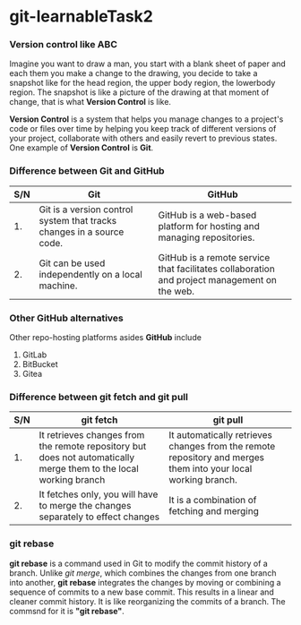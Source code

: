 # git-learnableTask2

### Version control like ABC
Imagine you want to draw a man, you start with a blank sheet of paper and each them you make a change to the drawing, you decide to take a snapshot like for the head region, the upper body region, the lowerbody region. The snapshot is like a picture of the drawing at that moment of change, that is what **Version Control** is like.

**Version Control** is a system that helps you manage changes to a project's code or files over time by helping you keep track of different versions of your project, collaborate with others and easily revert to previous states. One example of **Version Control** is **Git**.

### Difference between Git and GitHub
| S/N | Git | GitHub |
| -- | ------- | ------|
| 1.| Git is a version control system that tracks changes in a source code. | GitHub is a web-based platform for hosting and managing repositories.
| 2. | Git can be used independently on a local machine. | GitHub is a remote service that facilitates collaboration and project management on the web.

### Other **GitHub** alternatives
Other repo-hosting platforms asides **GitHub** include
1. GitLab
2. BitBucket
3. Gitea

### Difference between git fetch and git pull
| S/N | git fetch | git pull |
| -- | ------ | ------ |
| 1. | It retrieves changes from the remote repository but does not automatically merge them to the local working branch | It automatically retrieves changes from the remote repository and merges them into your local working branch.|
| 2. | It fetches only, you will have to merge the changes separately to effect changes | It is a combination of fetching and merging |

### git rebase
**git rebase** is a command used in Git to modify the commit history of a branch. Unlike *git merge*, which combines the changes from one branch into another, **git rebase** integrates the changes by moving or combining a sequence of commits to a new base commit. This results in a linear and cleaner commit history. It is like reorganizing the commits of a branch.
The commsnd for it is **"git rebase"**.

 